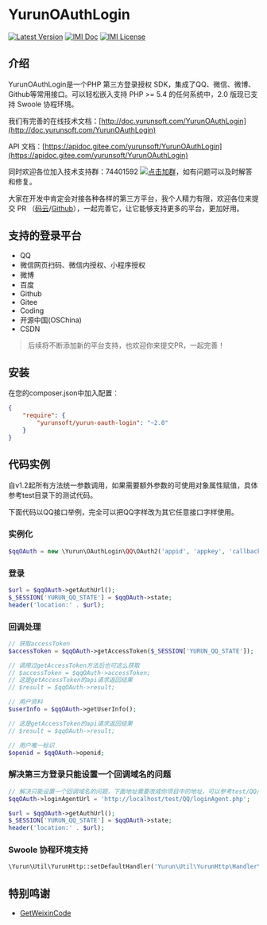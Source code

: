 # YurunOAuthLogin

[![Latest Version](https://img.shields.io/packagist/v/yurunsoft/yurun-oauth-login.svg)](https://packagist.org/packages/yurunsoft/yurun-oauth-login)
[![IMI Doc](https://img.shields.io/badge/docs-passing-green.svg)](http://doc.yurunsoft.com/YurunOAuthLogin)
[![IMI License](https://img.shields.io/github/license/Yurunsoft/YurunOAuthLogin.svg)](https://github.com/Yurunsoft/YurunOAuthLogin/blob/master/LICENSE)

## 介绍

YurunOAuthLogin是一个PHP 第三方登录授权 SDK，集成了QQ、微信、微博、Github等常用接口。可以轻松嵌入支持 PHP >= 5.4 的任何系统中，2.0 版现已支持 Swoole 协程环境。

我们有完善的在线技术文档：[http://doc.yurunsoft.com/YurunOAuthLogin](http://doc.yurunsoft.com/YurunOAuthLogin)

API 文档：[https://apidoc.gitee.com/yurunsoft/YurunOAuthLogin](https://apidoc.gitee.com/yurunsoft/YurunOAuthLogin)

同时欢迎各位加入技术支持群：74401592 [![点击加群](https://pub.idqqimg.com/wpa/images/group.png "点击加群")](https://shang.qq.com/wpa/qunwpa?idkey=e2e6b49e9a648aae5285b3aba155d59107bb66fde02e229e078bd7359cac8ac3)，如有问题可以及时解答和修复。

大家在开发中肯定会对接各种各样的第三方平台，我个人精力有限，欢迎各位来提交 PR （[码云](https://gitee.com/yurunsoft/YurunOAuthLogin)/[Github](https://github.com/Yurunsoft/YurunOAuthLogin)），一起完善它，让它能够支持更多的平台，更加好用。

## 支持的登录平台

- QQ
- 微信网页扫码、微信内授权、小程序授权
- 微博
- 百度
- Github
- Gitee
- Coding
- 开源中国(OSChina)
- CSDN

> 后续将不断添加新的平台支持，也欢迎你来提交PR，一起完善！

## 安装

在您的composer.json中加入配置：

```json
{
    "require": {
        "yurunsoft/yurun-oauth-login": "~2.0"
    }
}
```

## 代码实例

自v1.2起所有方法统一参数调用，如果需要额外参数的可使用对象属性赋值，具体参考test目录下的测试代码。

下面代码以QQ接口举例，完全可以把QQ字样改为其它任意接口字样使用。

### 实例化

```php
$qqOAuth = new \Yurun\OAuthLogin\QQ\OAuth2('appid', 'appkey', 'callbackUrl');
```

### 登录

```php
$url = $qqOAuth->getAuthUrl();
$_SESSION['YURUN_QQ_STATE'] = $qqOAuth->state;
header('location:' . $url);
```

### 回调处理

```php
// 获取accessToken
$accessToken = $qqOAuth->getAccessToken($_SESSION['YURUN_QQ_STATE']);

// 调用过getAccessToken方法后也可这么获取
// $accessToken = $qqOAuth->accessToken;
// 这是getAccessToken的api请求返回结果
// $result = $qqOAuth->result;

// 用户资料
$userInfo = $qqOAuth->getUserInfo();

// 这是getAccessToken的api请求返回结果
// $result = $qqOAuth->result;

// 用户唯一标识
$openid = $qqOAuth->openid;
```

### 解决第三方登录只能设置一个回调域名的问题

```php
// 解决只能设置一个回调域名的问题，下面地址需要改成你项目中的地址，可以参考test/QQ/loginAgent.php写法
$qqOAuth->loginAgentUrl = 'http://localhost/test/QQ/loginAgent.php';

$url = $qqOAuth->getAuthUrl();
$_SESSION['YURUN_QQ_STATE'] = $qqOAuth->state;
header('location:' . $url);
```

### Swoole 协程环境支持

```php
\Yurun\Util\YurunHttp::setDefaultHandler('Yurun\Util\YurunHttp\Handler\Swoole');
```

## 特别鸣谢

* [GetWeixinCode](https://github.com/HADB/GetWeixinCode "GetWeixinCode")